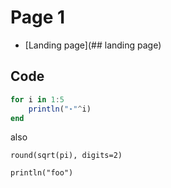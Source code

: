 # Page 1

* [Landing page](## landing page)

## Code

```julia !
for i in 1:5
    println("⋆"^i)
end
```

also

```!
round(sqrt(pi), digits=2)
```

```!
println("foo")
```
